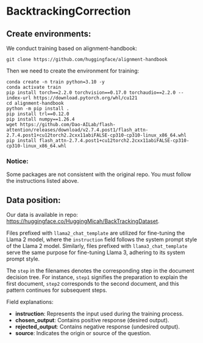 # BacktrackingCorrection

## Create environments:
We conduct training based on alignment-handbook:
```shell
git clone https://github.com/huggingface/alignment-handbook
```
Then we need to create the environment for training:
```shell
conda create -n train python=3.10 -y
conda activate train
pip install torch==2.2.0 torchvision==0.17.0 torchaudio==2.2.0 --index-url https://download.pytorch.org/whl/cu121
cd alignment-handbook
python -m pip install .
pip install trl==0.12.0
pip install numpy==1.26.4
wget https://github.com/Dao-AILab/flash-attention/releases/download/v2.7.4.post1/flash_attn-2.7.4.post1+cu12torch2.2cxx11abiFALSE-cp310-cp310-linux_x86_64.whl
pip install flash_attn-2.7.4.post1+cu12torch2.2cxx11abiFALSE-cp310-cp310-linux_x86_64.whl
```
### Notice:
Some packages are not consistent with the original repo. You must follow the instructions listed above.

## Data position:
Our data is available in repo: https://huggingface.co/HuggingMicah/BackTrackingDataset.

Files prefixed with `llama2_chat_template` are utilized for fine-tuning the Llama 2 model, where the `instruction` field follows the system prompt style of the Llama 2 model. Similarly, files prefixed with `llama3_chat_template` serve the same purpose for fine-tuning Llama 3, adhering to its system prompt style.  

The `step` in the filenames denotes the corresponding step in the document decision tree. For instance, `step1` signifies the preparation to explain the first document, `step2` corresponds to the second document, and this pattern continues for subsequent steps.  

Field explanations:  
- **instruction**: Represents the input used during the training process.  
- **chosen_output**: Contains positive response (desired output).  
- **rejected_output**: Contains negative response (undesired output).  
- **source**: Indicates the origin or source of the question.

